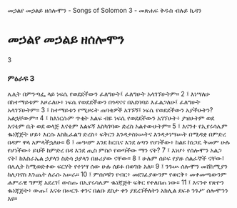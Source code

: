 ﻿
 መኃልየ መኃልይ ዘሰሎሞን - Songs of Solomon 3 - መጽሐፍ ቅዱስ ብሉይ ኪዳን
# መኃልየ መኃልይ ዘሰሎሞን
3
### ምዕራፍ 3
ሌሊት በምንጣፌ ላይ ነፍሴ የወደደችውን ፈለግሁት፤ ፈለግሁት አላገኘሁትም።
2 ፤ እነሣለሁ በከተማይቱም እዞራለሁ፥ ነፍሴ የወደደችውን በጎዳናና በአደባባይ እፈልጋለሁ፤ ፈለግሁት አላገኘሁትም።
3 ፤ ከተማይቱን የሚዞሩት ጠባቂዎች አገኙኝ፤ ነፍሴ የወደደችውን አያችሁትን? አልኋቸውም።
4 ፤ ከእነርሱም ጥቂት እልፍ ብዬ ነፍሴ የወደደችውን አገኘሁት፥ ያዝሁትም ወደ እናቴም ቤት ወደ ወላጅ እናቴም እልፍኝ እስካገባው ድረስ አልተውሁትም።
5 ፤ እናንተ የኢየሩሳሌም ቈነጃጅት ሆይ፥ እርሱ እስኪፈልግ ድረስ፥ ፍቅርን እንዳታስነሡትና እንዳታነሣሡት በሚዳቋ በምድረ በዳም ዋላ አምላችኋለሁ።
6 ፤ መዓዛም እንደ ከርቤና እንደ ዕጣን የሆነችው፥ ከልዩ ከነጋዴ ቅመም ሁሉ የሆነችው፥ ይህች ከምድረ በዳ እንደ ጢስ ምስሶ የወጣችው ማን ናት?
7 ፤ እነሆ፥ የሰሎሞን አልጋ ናት፤ ከእስራኤል ኃያላን ስድሳ ኃያላን በዙሪያው ናቸው።
8 ፤ ሁሉም ሰይፍ የያዙ ሰልፈኞች ናቸው፤ በሌሊት ከሚወድቀው ፍርሃት የተነሣ ሰው ሁሉ ሰይፉ በወገቡ አለ።
9 ፤ ንጉሡ ሰሎሞን መሸከሚያን ከሊባኖስ እንጨት ለራሱ አሠራ።
10 ፤ ምሰሶቹን የብር፥ መደገፊያውንም የወርቅ፥ መቀመጫውንም ሐምራዊ ግምጃ አደረገ፤ ውስጡ በኢየሩሳሌም ቈነጃጅት ፍቅር የተለበጠ ነው።
11 ፤ እናንተ የጽዮን ቈነጃጅት፥ ውጡ፤ እናቱ በሠርጉ ቀንና በልቡ ደስታ ቀን ያደረገችለትን አክሊል ደፍቶ ንጉሥ ሰሎሞንን እዩ። 
